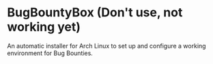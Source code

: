 # BugBountyBox (Don't use, not working yet)
An automatic installer for Arch Linux to set up and configure a working environment for Bug Bounties.
